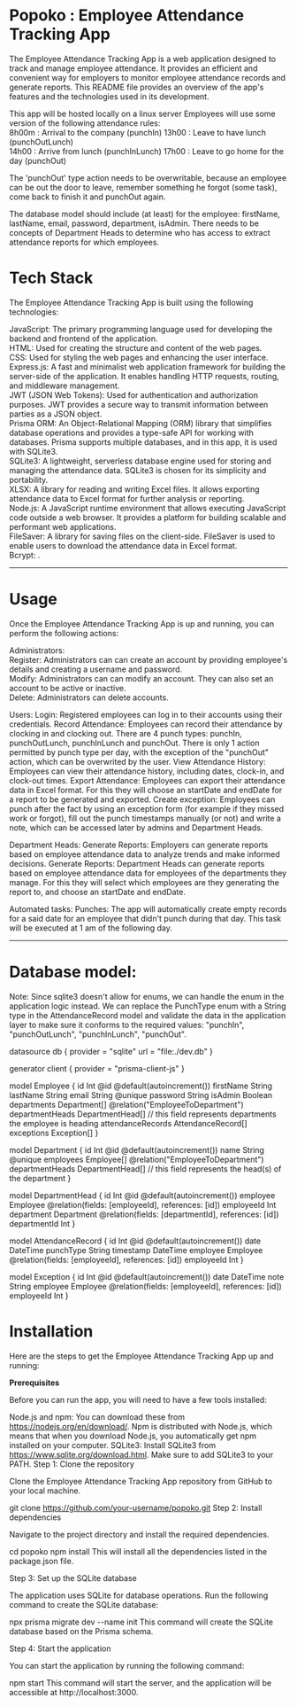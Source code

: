 
# **Popoko : Employee Attendance Tracking App**

The Employee Attendance Tracking App is a web application designed to track and manage employee attendance. It provides an efficient and convenient way for employers to monitor employee attendance records and generate reports. This README file provides an overview of the app's features and the technologies used in its development.  

This app will be hosted locally on a linux server
Employees will use some version of the following attendance rules:  
    8h00m : Arrival to the company (punchIn)
    13h00 : Leave to have lunch (punchOutLunch)  
    14h00 : Arrive from lunch (punchInLunch)
    17h00 : Leave to go home for the day (punchOut)
  
The 'punchOut' type action needs to be overwritable, because an employee can be out the door to leave, remember something he forgot (some task), come back to finish it and punchOut again.  

The database model should include (at least) for the employee: firstName, lastName, email, password, department, isAdmin. 
There needs to be concepts of Department Heads to determine who has access to extract attendance reports for which employees. 

  
# Tech Stack
  
The Employee Attendance Tracking App is built using the following technologies:  
  
JavaScript: The primary programming language used for developing the backend and frontend of the application.  
HTML: Used for creating the structure and content of the web pages.  
CSS: Used for styling the web pages and enhancing the user interface.  
Express.js: A fast and minimalist web application framework for building the server-side of the application. It enables handling HTTP requests, routing, and middleware management.  
JWT (JSON Web Tokens): Used for authentication and authorization purposes. JWT provides a secure way to transmit information between parties as a JSON object.  
Prisma ORM: An Object-Relational Mapping (ORM) library that simplifies database operations and provides a type-safe API for working with databases. Prisma supports multiple databases, and in this app, it is used with SQLite3.  
SQLite3: A lightweight, serverless database engine used for storing and managing the attendance data. SQLite3 is chosen for its simplicity and portability.  
XLSX: A library for reading and writing Excel files. It allows exporting attendance data to Excel format for further analysis or reporting.  
Node.js: A JavaScript runtime environment that allows executing JavaScript code outside a web browser. It provides a platform for building scalable and performant web applications.  
FileSaver: A library for saving files on the client-side. FileSaver is used to enable users to download the attendance data in Excel format.  
Bcrypt: .  
  
---  
  
# Usage 
  
Once the Employee Attendance Tracking App is up and running, you can perform the following actions:  
  
Administrators:  
Register: Administrators can can create an account by providing employee's details and creating a username and password.  
Modify: Administrators can can modify an account. They can also set an account to be active or inactive.  
Delete: Administrators can delete accounts.

Users:
Login: Registered employees can log in to their accounts using their credentials.
Record Attendance: Employees can record their attendance by clocking in and clocking out. There are 4 punch types: punchIn, punchOutLunch, punchInLunch and punchOut. There is only 1 action permitted by punch type per day, with the exception of the "punchOut" action, which can be overwrited by the user.
View Attendance History: Employees can view their attendance history, including dates, clock-in, and clock-out times.
Export Attendance: Employees can export their attendance data in Excel format. For this they will choose an startDate and endDate for a report to be generated and exported.
Create exception: Employees can punch after the fact by using an exception form (for example if they missed work or forgot), fill out the punch timestamps manually (or not) and write a note, which can be accessed later by admins and Department Heads.

Department Heads:
Generate Reports: Employers can generate reports based on employee attendance data to analyze trends and make informed decisions.
Generate Reports: Department Heads can generate reports based on employee attendance data for employees of the departments they manage. For this they will select which employees are they generating the report to, and choose an startDate and endDate.

Automated tasks:
Punches: The app will automatically create empty records for a said date for an employee that didn't punch during that day. This task will be executed at 1 am of the following day.

---


# Database model:

Note: Since sqlite3 doesn't allow for enums, we can handle the enum in the application logic instead. We can replace the PunchType enum with a String type in the AttendanceRecord model and validate the data in the application layer to make sure it conforms to the required values: "punchIn", "punchOutLunch", "punchInLunch", "punchOut".

datasource db {
  provider = "sqlite"
  url      = "file:./dev.db"
}

generator client {
  provider = "prisma-client-js"
}

model Employee {
  id                Int                 @id @default(autoincrement())
  firstName         String
  lastName          String
  email             String              @unique
  password          String
  isAdmin           Boolean
  departments       Department[]        @relation("EmployeeToDepartment")
  departmentHeads   DepartmentHead[]    // this field represents departments the employee is heading
  attendanceRecords AttendanceRecord[]
  exceptions        Exception[]
}

model Department {
  id                Int                  @id @default(autoincrement())
  name              String               @unique
  employees         Employee[]           @relation("EmployeeToDepartment")
  departmentHeads   DepartmentHead[]     // this field represents the head(s) of the department
}

model DepartmentHead {
  id               Int                  @id @default(autoincrement())
  employee         Employee             @relation(fields: [employeeId], references: [id])
  employeeId       Int
  department       Department           @relation(fields: [departmentId], references: [id])
  departmentId     Int
}

model AttendanceRecord {
  id              Int                   @id @default(autoincrement())
  date            DateTime
  punchType       String
  timestamp       DateTime
  employee        Employee              @relation(fields: [employeeId], references: [id])
  employeeId      Int
}

model Exception {
  id              Int                  @id @default(autoincrement())
  date            DateTime
  note            String
  employee        Employee             @relation(fields: [employeeId], references: [id])
  employeeId      Int
}



# Installation

Here are the steps to get the Employee Attendance Tracking App up and running:

**Prerequisites**

Before you can run the app, you will need to have a few tools installed:

Node.js and npm: You can download these from https://nodejs.org/en/download/. Npm is distributed with Node.js, which means that when you download Node.js, you automatically get npm installed on your computer.
SQLite3: Install SQLite3 from https://www.sqlite.org/download.html. Make sure to add SQLite3 to your PATH.
Step 1: Clone the repository

Clone the Employee Attendance Tracking App repository from GitHub to your local machine.


git clone https://github.com/your-username/popoko.git
Step 2: Install dependencies

Navigate to the project directory and install the required dependencies.

cd popoko
npm install
This will install all the dependencies listed in the package.json file.

Step 3: Set up the SQLite database

The application uses SQLite for database operations. Run the following command to create the SQLite database:

npx prisma migrate dev --name init
This command will create the SQLite database based on the Prisma schema.

Step 4: Start the application

You can start the application by running the following command:

npm start
This command will start the server, and the application will be accessible at http://localhost:3000.
